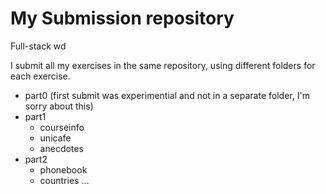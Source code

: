 # My Submission repository
Full-stack wd

I submit all my exercises in the same repository, using different folders for each exercise.

- part0 (first submit was experimential and not in a separate folder, I'm sorry about this)
- part1
  - courseinfo
  - unicafe
  - anecdotes
- part2
  - phonebook
  - countries ...
